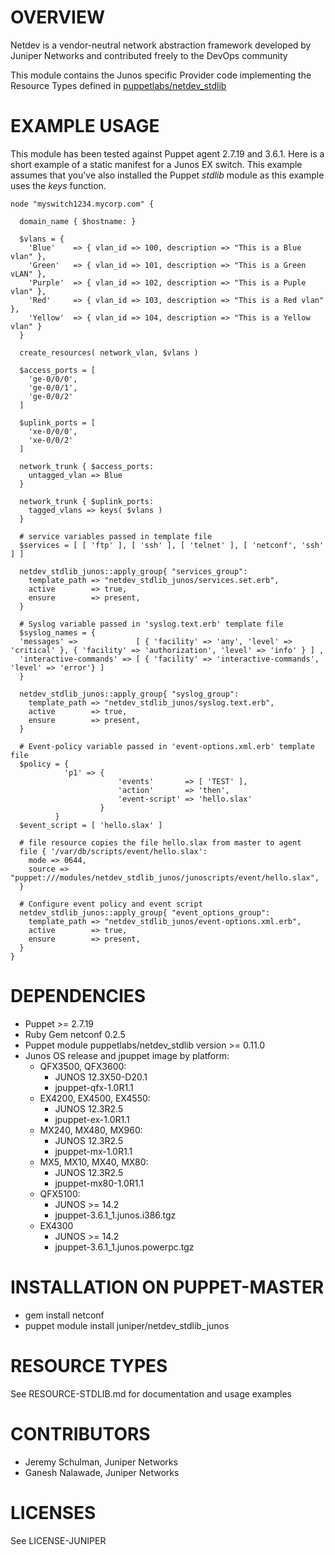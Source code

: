 # OVERVIEW

Netdev is a vendor-neutral network abstraction framework developed by 
Juniper Networks and contributed freely to the DevOps community

This module contains the Junos specific Provider code implementing
the Resource Types defined in [puppetlabs/netdev_stdlib](https://github.com/puppetlabs/netdev_stdlib)

# EXAMPLE USAGE

This module has been tested against Puppet agent 2.7.19 and 3.6.1.  Here is a short example of a static manifest for a Junos EX switch.  This example assumes that you've also installed the Puppet _stdlib_ module as this example uses the _keys_ function.

~~~~
node "myswitch1234.mycorp.com" {
     
  domain_name { $hostname: }
    
  $vlans = {
    'Blue'    => { vlan_id => 100, description => "This is a Blue vlan" },
    'Green'   => { vlan_id => 101, description => "This is a Green vLAN" },
    'Purple'  => { vlan_id => 102, description => "This is a Puple vlan" },
    'Red'     => { vlan_id => 103, description => "This is a Red vlan" },
    'Yellow'  => { vlan_id => 104, description => "This is a Yellow vlan" }   
  }
    
  create_resources( network_vlan, $vlans )
    
  $access_ports = [
    'ge-0/0/0',
    'ge-0/0/1',
    'ge-0/0/2'
  ]
    
  $uplink_ports = [
    'xe-0/0/0',
    'xe-0/0/2'
  ]
      
  network_trunk { $access_ports:
    untagged_vlan => Blue
  }
          
  network_trunk { $uplink_ports:
    tagged_vlans => keys( $vlans )
  }

  # service variables passed in template file
  $services = [ [ 'ftp' ], [ 'ssh' ], [ 'telnet' ], [ 'netconf', 'ssh' ] ]

  netdev_stdlib_junos::apply_group{ "services_group":
    template_path => "netdev_stdlib_junos/services.set.erb",
    active        => true,
    ensure        => present,
  }
  
  # Syslog variable passed in 'syslog.text.erb' template file
  $syslog_names = {
  'messages' =>             [ { 'facility' => 'any', 'level' => 'critical' }, { 'facility' => 'authorization', 'level' => 'info' } ] ,
  'interactive-commands' => [ { 'facility' => 'interactive-commands', 'level' => 'error'} ]
  }

  netdev_stdlib_junos::apply_group{ "syslog_group":
    template_path => "netdev_stdlib_junos/syslog.text.erb",
    active        => true,
    ensure        => present,
  }
  
  # Event-policy variable passed in 'event-options.xml.erb' template file
  $policy = {
            'p1' => {
                        'events'       => [ 'TEST' ],
                        'action'       => 'then',
                        'event-script' => 'hello.slax'
                    }
          }
  $event_script = [ 'hello.slax' ]

  # file resource copies the file hello.slax from master to agent
  file { '/var/db/scripts/event/hello.slax':
    mode => 0644,
    source => "puppet:///modules/netdev_stdlib_junos/junoscripts/event/hello.slax",
  }
  
  # Configure event policy and event script
  netdev_stdlib_junos::apply_group{ "event_options_group":
    template_path => "netdev_stdlib_junos/event-options.xml.erb",
    active        => true,
    ensure        => present,
  }  
}
~~~~
  
# DEPENDENCIES

  * Puppet >= 2.7.19
  * Ruby Gem netconf 0.2.5
  * Puppet module puppetlabs/netdev_stdlib version >= 0.11.0
  * Junos OS release and jpuppet image by platform:
    * QFX3500, QFX3600: 
      - JUNOS 12.3X50-D20.1
      - jpuppet-qfx-1.0R1.1
    * EX4200, EX4500, EX4550: 
      - JUNOS 12.3R2.5
      - jpuppet-ex-1.0R1.1 
    * MX240, MX480, MX960:
      - JUNOS 12.3R2.5
      - jpuppet-mx-1.0R1.1
    * MX5, MX10, MX40, MX80: 
      - JUNOS 12.3R2.5
      - jpuppet-mx80-1.0R1.1
    * QFX5100:
	  - JUNOS >= 14.2
	  - jpuppet-3.6.1_1.junos.i386.tgz
	* EX4300
      - JUNOS >= 14.2
      - jpuppet-3.6.1_1.junos.powerpc.tgz
	  
# INSTALLATION ON PUPPET-MASTER

  * gem install netconf
  * puppet module install juniper/netdev_stdlib_junos

# RESOURCE TYPES

See RESOURCE-STDLIB.md for documentation and usage examples

# CONTRIBUTORS

   * Jeremy Schulman, Juniper Networks
   * Ganesh Nalawade, Juniper Networks 
   
# LICENSES

   See LICENSE-JUNIPER
